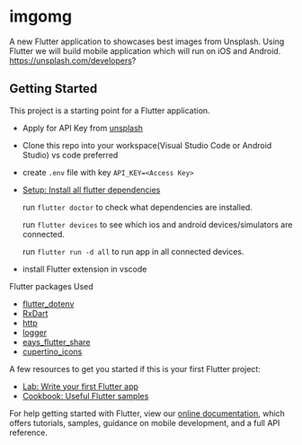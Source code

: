 # imgomg

A new Flutter application to showcases best images from Unsplash. Using Flutter we will build mobile application which will run on iOS and Android. https://unsplash.com/developers?

## Getting Started

This project is a starting point for a Flutter application.
- Apply for API Key from [unsplash](https://unsplash.com/developers)
- Clone this repo into your workspace(Visual Studio Code or Android Studio) vs code preferred 
- create `.env` file with key `API_KEY=<Access Key>`
- [Setup: Install all flutter dependencies](https://flutter.dev/docs/get-started/install/macos)

  run `flutter doctor` to check what dependencies are installed.
  
  run `flutter devices` to see which ios and android devices/simulators are connected.
  
  run `flutter run -d all` to run app in all connected devices.
  
- install Flutter extension in vscode


Flutter packages Used
- [flutter_dotenv](https://pub.dev/packages/flutter_dotenv)
- [RxDart](https://pub.dev/packages/rxdart)
- [http](https://pub.dev/packages/http)
- [logger](https://pub.dev/packages/logger)
- [eays_flutter_share](https://pub.dev/packages/esys_flutter_share)
- [cupertino_icons](https://pub.dev/packages/cupertino_icons)

A few resources to get you started if this is your first Flutter project:
- [Lab: Write your first Flutter app](https://flutter.dev/docs/get-started/codelab)
- [Cookbook: Useful Flutter samples](https://flutter.dev/docs/cookbook)

For help getting started with Flutter, view our
[online documentation](https://flutter.dev/docs), which offers tutorials,
samples, guidance on mobile development, and a full API reference.


